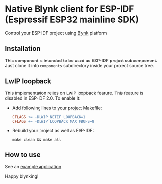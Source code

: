 # Native Blynk client for ESP-IDF (Espressif ESP32 mainline SDK)
Control your ESP-IDF project using [Blynk](https://www.blynk.cc) platform

## Installation
This component is intended to be used as ESP-IDF project subcomponent. Just clone it into `components` subdirectory inside your project source tree.

## LwIP loopback
This implementation relies on LwIP loopback feature. This feature is disabled in ESP-IDF 2.0. To enable it: 
 - Add following lines to your project Makefile:
    ```Makefile
    CFLAGS += -DLWIP_NETIF_LOOPBACK=1
    CFLAGS += -DLWIP_LOOPBACK_MAX_PBUFS=8
    ```
- Rebuild your project as well as ESP-IDF:
    ```
    make clean && make all
    ```

## How to use
See an [example application](https://github.com/e-asphyx/esp-blynk-app)

Happy blynking!